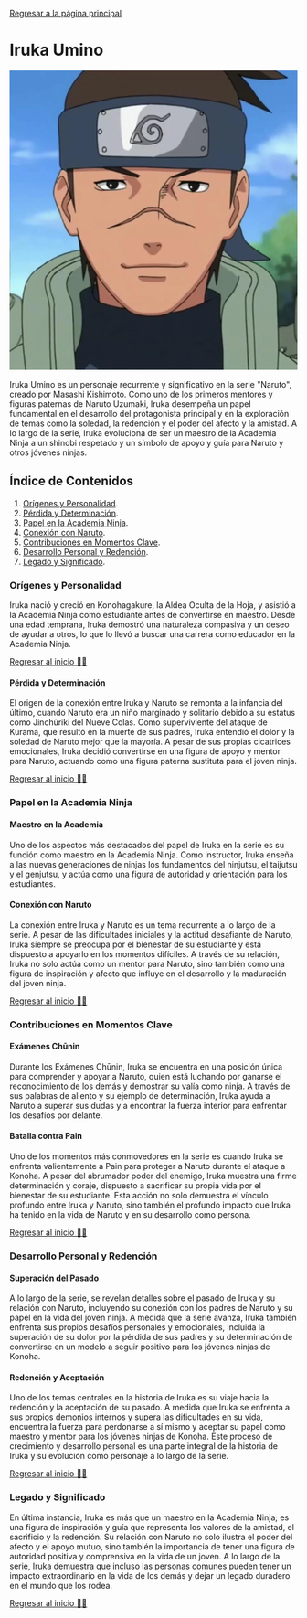 [Regresar a la página principal](../README.md)

# Iruka Umino

![Iruka](img/iruka.webp)

Iruka Umino es un personaje recurrente y significativo en la serie "Naruto", creado por Masashi Kishimoto. Como uno de los primeros mentores y figuras paternas de Naruto Uzumaki, Iruka desempeña un papel fundamental en el desarrollo del protagonista principal y en la exploración de temas como la soledad, la redención y el poder del afecto y la amistad. A lo largo de la serie, Iruka evoluciona de ser un maestro de la Academia Ninja a un shinobi respetado y un símbolo de apoyo y guía para Naruto y otros jóvenes ninjas.

## Índice de Contenidos

1. [Orígenes y Personalidad](#orígenes-y-personalidad).
2. [Pérdida y Determinación](#pérdida-y-determinación).
3. [Papel en la Academia Ninja](#papel-en-la-academia-ninja).
4. [Conexión con Naruto](#conexión-con-naruto).
5. [Contribuciones en Momentos Clave](#contribuciones-en-momentos-clave).
6. [Desarrollo Personal y Redención](#desarrollo-personal-y-redención).
7. [Legado y Significado](#legado-y-significado).


### Orígenes y Personalidad

Iruka nació y creció en Konohagakure, la Aldea Oculta de la Hoja, y asistió a la Academia Ninja como estudiante antes de convertirse en maestro. Desde una edad temprana, Iruka demostró una naturaleza compasiva y un deseo de ayudar a otros, lo que lo llevó a buscar una carrera como educador en la Academia Ninja.

[Regresar al inicio ☝🏻](#iruka-umino)

#### Pérdida y Determinación

El origen de la conexión entre Iruka y Naruto se remonta a la infancia del último, cuando Naruto era un niño marginado y solitario debido a su estatus como Jinchūriki del Nueve Colas. Como superviviente del ataque de Kurama, que resultó en la muerte de sus padres, Iruka entendió el dolor y la soledad de Naruto mejor que la mayoría. A pesar de sus propias cicatrices emocionales, Iruka decidió convertirse en una figura de apoyo y mentor para Naruto, actuando como una figura paterna sustituta para el joven ninja.

[Regresar al inicio ☝🏻](#iruka-umino)

### Papel en la Academia Ninja

#### Maestro en la Academia

Uno de los aspectos más destacados del papel de Iruka en la serie es su función como maestro en la Academia Ninja. Como instructor, Iruka enseña a las nuevas generaciones de ninjas los fundamentos del ninjutsu, el taijutsu y el genjutsu, y actúa como una figura de autoridad y orientación para los estudiantes.

#### Conexión con Naruto

La conexión entre Iruka y Naruto es un tema recurrente a lo largo de la serie. A pesar de las dificultades iniciales y la actitud desafiante de Naruto, Iruka siempre se preocupa por el bienestar de su estudiante y está dispuesto a apoyarlo en los momentos difíciles. A través de su relación, Iruka no solo actúa como un mentor para Naruto, sino también como una figura de inspiración y afecto que influye en el desarrollo y la maduración del joven ninja.

[Regresar al inicio ☝🏻](#iruka-umino)

### Contribuciones en Momentos Clave

#### Exámenes Chūnin

Durante los Exámenes Chūnin, Iruka se encuentra en una posición única para comprender y apoyar a Naruto, quien está luchando por ganarse el reconocimiento de los demás y demostrar su valía como ninja. A través de sus palabras de aliento y su ejemplo de determinación, Iruka ayuda a Naruto a superar sus dudas y a encontrar la fuerza interior para enfrentar los desafíos por delante.

#### Batalla contra Pain

Uno de los momentos más conmovedores en la serie es cuando Iruka se enfrenta valientemente a Pain para proteger a Naruto durante el ataque a Konoha. A pesar del abrumador poder del enemigo, Iruka muestra una firme determinación y coraje, dispuesto a sacrificar su propia vida por el bienestar de su estudiante. Esta acción no solo demuestra el vínculo profundo entre Iruka y Naruto, sino también el profundo impacto que Iruka ha tenido en la vida de Naruto y en su desarrollo como persona.

[Regresar al inicio ☝🏻](#iruka-umino)
### Desarrollo Personal y Redención

#### Superación del Pasado

A lo largo de la serie, se revelan detalles sobre el pasado de Iruka y su relación con Naruto, incluyendo su conexión con los padres de Naruto y su papel en la vida del joven ninja. A medida que la serie avanza, Iruka también enfrenta sus propios desafíos personales y emocionales, incluida la superación de su dolor por la pérdida de sus padres y su determinación de convertirse en un modelo a seguir positivo para los jóvenes ninjas de Konoha.

#### Redención y Aceptación

Uno de los temas centrales en la historia de Iruka es su viaje hacia la redención y la aceptación de su pasado. A medida que Iruka se enfrenta a sus propios demonios internos y supera las dificultades en su vida, encuentra la fuerza para perdonarse a sí mismo y aceptar su papel como maestro y mentor para los jóvenes ninjas de Konoha. Este proceso de crecimiento y desarrollo personal es una parte integral de la historia de Iruka y su evolución como personaje a lo largo de la serie.

[Regresar al inicio ☝🏻](#iruka-umino)

### Legado y Significado

En última instancia, Iruka es más que un maestro en la Academia Ninja; es una figura de inspiración y guía que representa los valores de la amistad, el sacrificio y la redención. Su relación con Naruto no solo ilustra el poder del afecto y el apoyo mutuo, sino también la importancia de tener una figura de autoridad positiva y comprensiva en la vida de un joven. A lo largo de la serie, Iruka demuestra que incluso las personas comunes pueden tener un impacto extraordinario en la vida de los demás y dejar un legado duradero en el mundo que los rodea.

[Regresar al inicio ☝🏻](#iruka-umino)